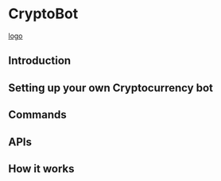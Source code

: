 # CryptoBot

[logo](media/proper-logo-3-filled.png)

## Introduction

## Setting up your own Cryptocurrency bot

## Commands

## APIs 

## How it works

